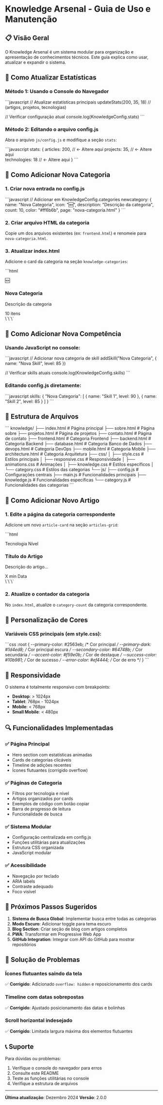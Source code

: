 # Knowledge Arsenal - Guia de Uso e Manutenção

## 📋 Visão Geral

O Knowledge Arsenal é um sistema modular para organização e apresentação de conhecimentos técnicos. Este guia explica como usar, atualizar e expandir o sistema.

## 🔧 Como Atualizar Estatísticas

### Método 1: Usando o Console do Navegador

\`\`\`javascript
// Atualizar estatísticas principais
updateStats(200, 35, 18) // (artigos, projetos, tecnologias)

// Verificar configuração atual
console.log(KnowledgeConfig.stats)
\`\`\`

### Método 2: Editando o arquivo config.js

Abra o arquivo `js/config.js` e modifique a seção `stats`:

\`\`\`javascript
stats: {
  articles: 200,    // ← Altere aqui
  projects: 35,     // ← Altere aqui  
  technologies: 18  // ← Altere aqui
}
\`\`\`

## 📝 Como Adicionar Nova Categoria

### 1. Criar nova entrada no config.js

\`\`\`javascript
// Adicionar em KnowledgeConfig.categories
newcategory: {
  name: "Nova Categoria",
  icon: "🆕",
  description: "Descrição da categoria",
  count: 10,
  color: "#ff6b6b",
  page: "nova-categoria.html"
}
\`\`\`

### 2. Criar arquivo HTML da categoria

Copie um dos arquivos existentes (ex: `frontend.html`) e renomeie para `nova-categoria.html`.

### 3. Atualizar index.html

Adicione o card da categoria na seção `knowledge-categories`:

\`\`\`html
<div class="category-card" data-category="newcategory" onclick="window.location.href='nova-categoria.html'">
    <div class="category-icon">🆕</div>
    <h3>Nova Categoria</h3>
    <p>Descrição da categoria</p>
    <span class="category-count">10 itens</span>
</div>
\`\`\`

## 🎯 Como Adicionar Nova Competência

### Usando JavaScript no console:

\`\`\`javascript
// Adicionar nova categoria de skill
addSkill("Nova Categoria", { name: "Nova Skill", level: 85 })

// Verificar skills atuais
console.log(KnowledgeConfig.skills)
\`\`\`

### Editando config.js diretamente:

\`\`\`javascript
skills: {
  "Nova Categoria": [
    { name: "Skill 1", level: 90 },
    { name: "Skill 2", level: 85 }
  ]
}
\`\`\`

## 📄 Estrutura de Arquivos

\`\`\`
knowledge/
├── index.html              # Página principal
├── sobre.html              # Página sobre
├── projetos.html           # Página de projetos
├── contato.html            # Página de contato
├── frontend.html           # Categoria Frontend
├── backend.html            # Categoria Backend
├── database.html           # Categoria Banco de Dados
├── devops.html             # Categoria DevOps
├── mobile.html             # Categoria Mobile
├── architecture.html       # Categoria Arquitetura
├── css/
│   ├── style.css           # Estilos principais
│   ├── responsive.css      # Responsividade
│   ├── animations.css      # Animações
│   ├── knowledge.css       # Estilos específicos
│   └── category.css        # Estilos das categorias
└── js/
    ├── config.js           # Configurações centrais
    ├── main.js             # Funcionalidades principais
    ├── knowledge.js        # Funcionalidades específicas
    └── category.js         # Funcionalidades das categorias
\`\`\`

## 🔄 Como Adicionar Novo Artigo

### 1. Edite a página da categoria correspondente

Adicione um novo `article-card` na seção `articles-grid`:

\`\`\`html
<article class="article-card" data-tech="tecnologia" data-level="nivel">
    <div class="article-header">
        <span class="article-tech">Tecnologia</span>
        <span class="article-level nivel">Nível</span>
    </div>
    <h3>Título do Artigo</h3>
    <p>Descrição do artigo...</p>
    <div class="article-meta">
        <span class="read-time">X min</span>
        <span class="article-date">Data</span>
    </div>
</article>
\`\`\`

### 2. Atualize o contador da categoria

No `index.html`, atualize o `category-count` da categoria correspondente.

## 🎨 Personalização de Cores

### Variáveis CSS principais (em style.css):

\`\`\`css
:root {
  --primary-color: #2563eb;      /* Cor principal */
  --primary-dark: #1d4ed8;       /* Cor principal escura */
  --secondary-color: #64748b;    /* Cor secundária */
  --accent-color: #f59e0b;       /* Cor de destaque */
  --success-color: #10b981;      /* Cor de sucesso */
  --error-color: #ef4444;        /* Cor de erro */
}
\`\`\`

## 📱 Responsividade

O sistema é totalmente responsivo com breakpoints:

- **Desktop**: > 1024px
- **Tablet**: 768px - 1024px  
- **Mobile**: < 768px
- **Small Mobile**: < 480px

## 🔍 Funcionalidades Implementadas

### ✅ Página Principal
- Hero section com estatísticas animadas
- Cards de categorias clicáveis
- Timeline de adições recentes
- Ícones flutuantes (corrigido overflow)

### ✅ Páginas de Categoria
- Filtros por tecnologia e nível
- Artigos organizados por cards
- Exemplos de código com botão copiar
- Barra de progresso de leitura
- Funcionalidade de busca

### ✅ Sistema Modular
- Configuração centralizada em config.js
- Funções utilitárias para atualizações
- Estrutura CSS organizada
- JavaScript modular

### ✅ Acessibilidade
- Navegação por teclado
- ARIA labels
- Contraste adequado
- Foco visível

## 🚀 Próximos Passos Sugeridos

1. **Sistema de Busca Global**: Implementar busca entre todas as categorias
2. **Modo Escuro**: Adicionar toggle para tema escuro
3. **Blog Section**: Criar seção de blog com artigos completos
4. **PWA**: Transformar em Progressive Web App
5. **GitHub Integration**: Integrar com API do GitHub para mostrar repositórios

## 🐛 Solução de Problemas

### Ícones flutuantes saindo da tela
✅ **Corrigido**: Adicionado `overflow: hidden` e reposicionamento dos cards

### Timeline com datas sobrepostas
✅ **Corrigido**: Ajustado posicionamento das datas e bolinhas

### Scroll horizontal indesejado
✅ **Corrigido**: Limitada largura máxima dos elementos flutuantes

## 📞 Suporte

Para dúvidas ou problemas:
1. Verifique o console do navegador para erros
2. Consulte este README
3. Teste as funções utilitárias no console
4. Verifique a estrutura de arquivos

---

**Última atualização**: Dezembro 2024
**Versão**: 2.0.0
